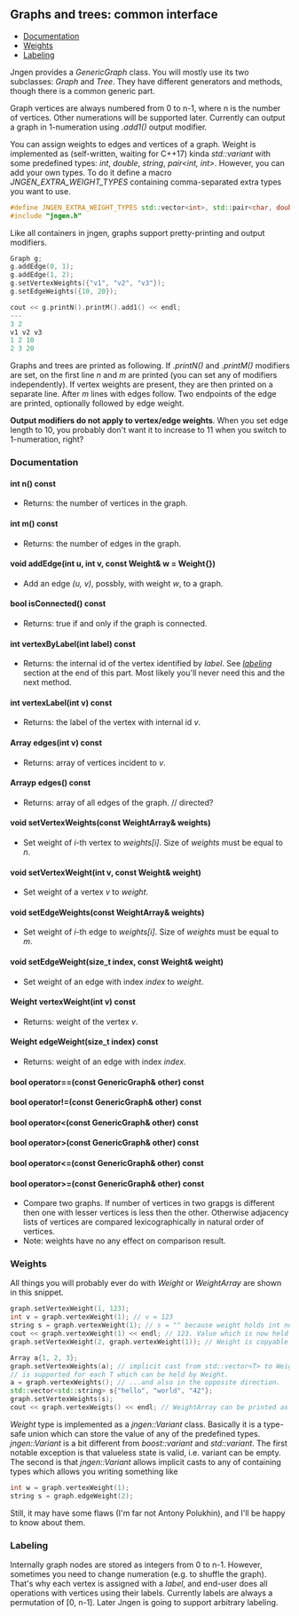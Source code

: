 ## Graphs and trees: common interface

* [Documentation](#document)
* [Weights](#weights)
* [Labeling](#labeling)

Jngen provides a *GenericGraph* class. You will mostly use its two subclasses: *Graph* and *Tree*. They have different generators and methods, though there is a common generic part.

Graph vertices are always numbered from 0 to n-1, where n is the number of vertices. Other numerations will be supported later. Currently can output a graph in 1-numeration using *.add1()* output modifier.

You can assign weights to edges and vertices of a graph. Weight is implemented as (self-written, waiting for C++17) kinda *std::variant* with some predefined types: *int*, *double*, *string*, *pair&lt;int, int>*. However, you can add your own types. To do it define a macro *JNGEN_EXTRA_WEIGHT_TYPES* containing comma-separated extra types you want to use.

```cpp
#define JNGEN_EXTRA_WEIGHT_TYPES std::vector<int>, std::pair<char, double>
#include "jngen.h"
```

Like all containers in jngen, graphs support pretty-printing and output modifiers.

```cpp
Graph g;
g.addEdge(0, 1);
g.addEdge(1, 2);
g.setVertexWeights({"v1", "v2", "v3"});
g.setEdgeWeights({10, 20});

cout << g.printN().printM().add1() << endl;
---
3 2
v1 v2 v3
1 2 10
2 3 20
```

Graphs and trees are printed as following. If *.printN()* and *.printM()* modifiers are set, on the first line *n* and *m* are printed (you can set any of modifiers independently). If vertex weights are present, they are then printed on a separate line. After *m* lines with edges follow. Two endpoints of the edge are printed, optionally followed by edge weight.

**Output modifiers do not apply to vertex/edge weights**. When you set edge length to 10, you probably don't want it to increase to 11 when you switch to 1-numeration, right?

### Documentation

#### int n() const
* Returns: the number of vertices in the graph.
#### int m() const
* Returns: the number of edges in the graph.
#### void addEdge(int u, int v, const Weight& w = Weight{})
* Add an edge *(u, v)*, possbly, with weight *w*, to a graph.
#### bool isConnected() const
* Returns: true if and only if the graph is connected.
#### int vertexByLabel(int label) const
* Returns: the internal id of the vertex identified by *label*. See [*labeling*](#labeling) section at the end of this part. Most likely you'll never need this and the next method.
#### int vertexLabel(int v) const
* Returns: the label of the vertex with internal id *v*.
#### Array edges(int v) const
* Returns: array of vertices incident to *v*.
#### Arrayp edges() const
* Returns: array of all edges of the graph. // directed?
#### void setVertexWeights(const WeightArray& weights)
* Set weight of *i*-th vertex to *weights[i]*. Size of *weights* must be equal to *n*.
#### void setVertexWeight(int v, const Weight& weight)
* Set weight of a vertex *v* to *weight*.
#### void setEdgeWeights(const WeightArray& weights)
* Set weight of *i*-th edge to *weights[i]*. Size of *weights* must be equal to *m*.
#### void setEdgeWeight(size_t index, const Weight& weight)
* Set weight of an edge with index *index* to *weight*.
#### Weight vertexWeight(int v) const
* Returns: weight of the vertex *v*.
#### Weight edgeWeight(size_t index) const
* Returns: weight of an edge with index *index*.
#### bool operator==(const GenericGraph& other) const
#### bool operator!=(const GenericGraph& other) const
#### bool operator&lt;(const GenericGraph& other) const
#### bool operator&gt;(const GenericGraph& other) const
#### bool operator&lt;=(const GenericGraph& other) const
#### bool operator&gt;=(const GenericGraph& other) const
* Compare two graphs. If number of vertices in two grapgs is different then one with lesser vertices is less then the other. Otherwise adjacency lists of vertices are compared lexicographically in natural order of vertices.
* Note: weights have no any effect on comparison result.

### Weights
All things you will probably ever do with *Weight* or *WeightArray* are shown in this snippet.

```cpp
graph.setVertexWeight(1, 123);
int v = graph.vertexWeight(1); // v = 123
string s = graph.vertexWeight(1); // s = "" because weight holds int now.
cout << graph.vertexWeight(1) << endl; // 123. Value which is now held is printed.
graph.setVertexWeight(2, graph.vertexWeight(1)); // Weight is copyable as wwell.

Array a{1, 2, 3};
graph.setVertexWeights(a); // implicit cast from std::vector<T> to WeightArray
// is supported for each T which can be held by Weight.
a = graph.vertexWeights(); // ...and also in the opposite direction.
std::vector<std::string> s{"hello", "world", "42"};
graph.setVertexWeights(s);
cout << graph.vertexWeigts() << endl; // WeightArray can be printed as well
```

*Weight* type is implemented as a *jngen::Variant* class. Basically it is a type-safe union which can store the value of any of the predefined types. *jngen::Variant* is a bit different from *boost::variant* and *std::variant*. The first notable exception is that valueless state is valid, i.e. variant can be empty. The second is that *jngen::Variant* allows implicit casts to any of containing types which allows you writing something like

```cpp
int w = graph.vertexWeight(1);
string s = graph.edgeWeight(2);
```

Still, it may have some flaws (I'm far not Antony Polukhin), and I'll be happy to know about them.

### Labeling
Internally graph nodes are stored as integers from 0 to n-1. However, sometimes you need to change numeration (e.g. to shuffle the graph). That's why each vertex is assigned with a *label*, and end-user does all operations with vertices using their labels. Currently labels are always a permutation of [0, n-1]. Later Jngen is going to support arbitrary labeling.
